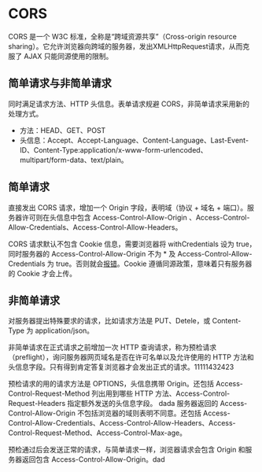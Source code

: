 # CORS

CORS 是一个 W3C 标准，全称是“跨域资源共享”（Cross-origin resource sharing）。它允许浏览器向跨域的服务器，发出XMLHttpRequest请求，从而克服了 AJAX 只能同源使用的限制。

## 简单请求与非简单请求

同时满足请求方法、HTTP 头信息。表单请求规避 CORS，非简单请求采用新的处理方式。

- 方法：HEAD、GET、POST
- 头信息：Accept、Accept-Language、Content-Language、Last-Event-ID、Content-Type:application/x-www-form-urlencoded、multipart/form-data、text/plain。

## 简单请求

直接发出 CORS 请求，增加一个 Origin 字段，表明域（协议 + 域名 + 端口）。服务器许可则在头信息中包含 Access-Control-Allow-Origin 、Access-Control-Allow-Credentials、Access-Control-Allow-Headers。

CORS 请求默认不包含 Cookie 信息，需要浏览器将 withCredentials 设为 true，同时服务器的 Access-Control-Allow-Origin 不为 * 及 Access-Control-Allow-Credentials 为 true。否则就会[报错](https://developer.mozilla.org/zh-CN/docs/Web/HTTP/CORS/Errors)。Cookie 遵循同源政策，意味着只有服务器的 Cookie 才会上传。

## 非简单请求

对服务器提出特殊要求的请求，比如请求方法是 PUT、Detele，或 Content-Type 为 application/json。

非简单请求在正式请求之前增加一次 HTTP 查询请求，称为预检请求（preflight），询问服务器网页域名是否在许可名单以及允许使用的 HTTP 方法和头信息字段。只有得到肯定答复浏览器才会发出正式的请求。11111432423

预检请求的用的请求方法是 OPTIONS，头信息携带 Origin。还包括 Access-Control-Request-Method 列出用到哪些 HTTP 方法、Access-Control-Request-Headers 指定额外发送的头信息字段。
dada
服务器返回的 Access-Control-Allow-Origin 不包括浏览器的域则表明不同意。还包括  Access-Control-Allow-Credentials、Access-Control-Allow-Headers、Access-Control-Request-Method、Access-Control-Max-age。

预检通过后会发送正常的请求，与简单请求一样，浏览器请求会包含 Origin 和服务器返回包含 Access-Control-Allow-Origin。dad
